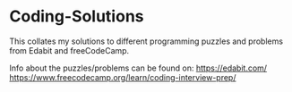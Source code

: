 # Coding-Solutions
This collates my solutions to different programming puzzles and problems from Edabit and freeCodeCamp.

Info about the puzzles/problems can be found on:
https://edabit.com/ 
https://www.freecodecamp.org/learn/coding-interview-prep/
